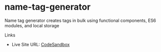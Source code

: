 # name-tag-generator
Name tag generator creates tags in bulk using functional components, ES6 modules, and local storage

Links
- Live Site URL: [CodeSandbox](https://7jdy9.csb.app/)
